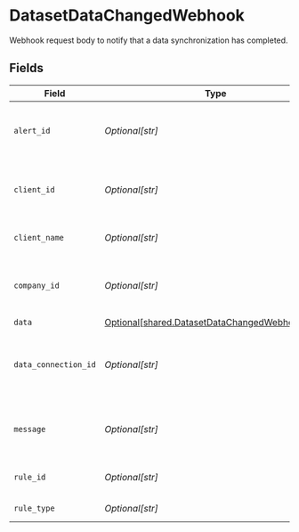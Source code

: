 # DatasetDataChangedWebhook

Webhook request body to notify that a data synchronization has completed.


## Fields

| Field                                                                                                  | Type                                                                                                   | Required                                                                                               | Description                                                                                            | Example                                                                                                |
| ------------------------------------------------------------------------------------------------------ | ------------------------------------------------------------------------------------------------------ | ------------------------------------------------------------------------------------------------------ | ------------------------------------------------------------------------------------------------------ | ------------------------------------------------------------------------------------------------------ |
| `alert_id`                                                                                             | *Optional[str]*                                                                                        | :heavy_minus_sign:                                                                                     | Unique identifier of the webhook event.                                                                |                                                                                                        |
| `client_id`                                                                                            | *Optional[str]*                                                                                        | :heavy_minus_sign:                                                                                     | Unique identifier for your client in Codat.                                                            |                                                                                                        |
| `client_name`                                                                                          | *Optional[str]*                                                                                        | :heavy_minus_sign:                                                                                     | Name of your client in Codat.                                                                          |                                                                                                        |
| `company_id`                                                                                           | *Optional[str]*                                                                                        | :heavy_minus_sign:                                                                                     | Unique identifier for your SMB in Codat.                                                               | 8a210b68-6988-11ed-a1eb-0242ac120002                                                                   |
| `data`                                                                                                 | [Optional[shared.DatasetDataChangedWebhookData]](../../models/shared/datasetdatachangedwebhookdata.md) | :heavy_minus_sign:                                                                                     | N/A                                                                                                    |                                                                                                        |
| `data_connection_id`                                                                                   | *Optional[str]*                                                                                        | :heavy_minus_sign:                                                                                     | Unique identifier for a company's data connection.                                                     | 2e9d2c44-f675-40ba-8049-353bfcb5e171                                                                   |
| `message`                                                                                              | *Optional[str]*                                                                                        | :heavy_minus_sign:                                                                                     | A human readable message about the webhook.                                                            |                                                                                                        |
| `rule_id`                                                                                              | *Optional[str]*                                                                                        | :heavy_minus_sign:                                                                                     | Unique identifier for the rule.                                                                        |                                                                                                        |
| `rule_type`                                                                                            | *Optional[str]*                                                                                        | :heavy_minus_sign:                                                                                     | The type of rule.                                                                                      |                                                                                                        |